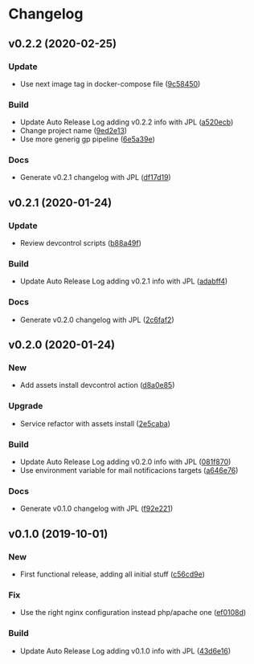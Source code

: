 # Changelog

## v0.2.2 (2020-02-25)

### Update

* Use next image tag in docker-compose file ([9c58450](https://github.com/teecke/gp-nginx/commit/9c58450))

### Build

* Update Auto Release Log adding v0.2.2 info with JPL ([a520ecb](https://github.com/teecke/gp-nginx/commit/a520ecb))
* Change project name ([9ed2e13](https://github.com/teecke/gp-nginx/commit/9ed2e13))
* Use more generig gp pipeline ([6e5a39e](https://github.com/teecke/gp-nginx/commit/6e5a39e))

### Docs

* Generate v0.2.1 changelog with JPL ([df17d19](https://github.com/teecke/gp-nginx/commit/df17d19))

## v0.2.1 (2020-01-24)

### Update

* Review devcontrol scripts ([b88a49f](https://github.com/teecke/gp-nginx/commit/b88a49f))

### Build

* Update Auto Release Log adding v0.2.1 info with JPL ([adabff4](https://github.com/teecke/gp-nginx/commit/adabff4))

### Docs

* Generate v0.2.0 changelog with JPL ([2c6faf2](https://github.com/teecke/gp-nginx/commit/2c6faf2))

## v0.2.0 (2020-01-24)

### New

* Add assets install devcontrol action ([d8a0e85](https://github.com/teecke/gp-nginx/commit/d8a0e85))

### Upgrade

* Service refactor with assets install ([2e5caba](https://github.com/teecke/gp-nginx/commit/2e5caba))

### Build

* Update Auto Release Log adding v0.2.0 info with JPL ([081f870](https://github.com/teecke/gp-nginx/commit/081f870))
* Use environment variable for mail notificacions targets ([a646e76](https://github.com/teecke/gp-nginx/commit/a646e76))

### Docs

* Generate v0.1.0 changelog with JPL ([f92e221](https://github.com/teecke/gp-nginx/commit/f92e221))

## v0.1.0 (2019-10-01)

### New

* First functional release, adding all initial stuff ([c56cd9e](https://github.com/teecke/gp-nginx/commit/c56cd9e))

### Fix

* Use the right nginx configuration instead php/apache one ([ef0108d](https://github.com/teecke/gp-nginx/commit/ef0108d))

### Build

* Update Auto Release Log adding v0.1.0 info with JPL ([43d6e16](https://github.com/teecke/gp-nginx/commit/43d6e16))

